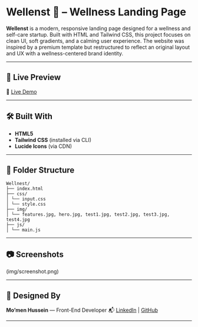 # Wellenst 🌿 – Wellness Landing Page

**Wellenst** is a modern, responsive landing page designed for a wellness and self-care startup. Built with HTML and Tailwind CSS, this project focuses on clean UI, soft gradients, and a calming user experience. The website was inspired by a premium template but restructured to reflect an original layout and UX with a wellness-centered brand identity.

---

## 🚀 Live Preview

🔗 [Live Demo](https://wellnest.vercel.app)

---

## 🛠️ Built With

- **HTML5**
- **Tailwind CSS** (installed via CLI)
- **Lucide Icons** (via CDN)

---

## 🧩 Folder Structure

```text
Wellnest/
├── index.html
├── css/
│ └── input.css
│ └── style.css
├── img/
│ └── features.jpg, hero.jpg, test1.jpg, test2.jpg, test3.jpg, test4.jpg
├── js/
│ └── main.js
```

---

## 📷 Screenshots

(img/screenshot.png)

---

## 🤝 Designed By

**Mo’men Hussein** — Front-End Developer
📬 [LinkedIn](https://www.linkedin.com/in/momen5406) | [GitHub](https://github.com/momen5406)

---